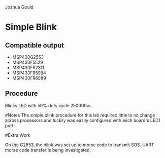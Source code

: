 Joshua Gould
# Simple Blink


## Compatible output
* MSP430G2553
* MSP430F5529
* MSP430FR2311
* MSP430FR5994
* MSP430FR6989

## Procedure
Blinks LED with 50% duty cycle
250000us

#Notes
The simple blink procedure for this lab required little to no change across processors and luckily was easily configured with each board's LED1 port.

#Extra Work

On the G2553, the blink was set up to morse code to transmit SOS. UART morse code transfer is being investigated.
